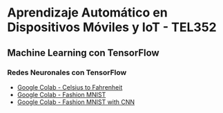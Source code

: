 # Aprendizaje Automático en Dispositivos Móviles y IoT \- TEL352

## Machine Learning con TensorFlow

### Redes Neuronales con TensorFlow
- [Google Colab - Celsius to Fahrenheit](https://colab.research.google.com/github/chihau/tel352/blob/master/colab/celsius_to_fahrenheit.ipynb)
- [Google Colab - Fashion MNIST](https://colab.research.google.com/github/chihau/tel352/blob/master/colab/basic_classification.ipynb)
- [Google Colab - Fashion MNIST with CNN](https://colab.research.google.com/github/chihau/tel352/blob/master/colab/Fashion_MNIST_Convolutions.ipynb)
